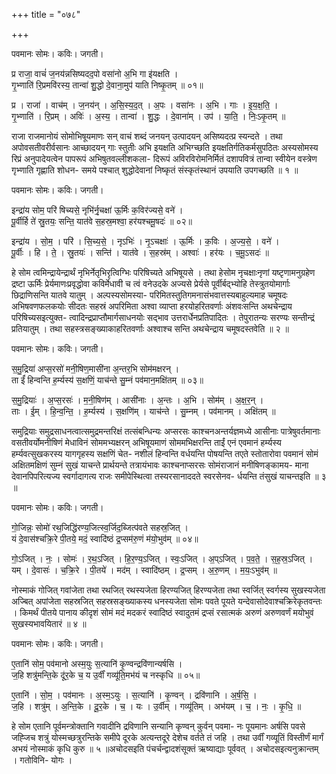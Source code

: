 +++
title = "०७८"

+++


पवमानः सोमः। कविः। जगती।

प्र राजा॒ वाचं॑ ज॒नय॑न्नसिष्यदद॒पो वसा॑नो अ॒भि गा इ॑यक्षति ।  
गृ॒भ्णाति॑ रि॒प्रमवि॑रस्य॒ तान्वा॑ शु॒द्धो दे॒वाना॒मुप॑ याति निष्कृ॒तम् ॥ ०१॥

प्र । राजा॑ । वाच॑म् । ज॒नय॑न् । अ॒सि॒स्य॒द॒त् । अ॒पः । वसा॑नः । अ॒भि । गाः । इ॒य॒क्ष॒ति॒ ।  
गृ॒भ्णाति॑ । रि॒प्रम् । अविः॑ । अ॒स्य॒ । तान्वा॑ । शु॒द्धः । दे॒वाना॑म् । उप॑ । या॒ति॒ । निः॒ऽकृ॒तम् ॥

राजा राजमानोयं सोमोभिषूयमाणः सन् वाचं शब्दं जनयन् उत्पादयन् असिष्यदत्प्र स्यन्दते । तथा अपोवसतीवरीर्वसानः आच्छादयन् गाः स्तुतीः अभि इयक्षति अभिग्च्छति इयक्षतिर्गतिकर्मसुपठितः अस्यसोमस्य रिप्रं अनुपादेयत्वेन पापरूपं अभिषुतवल्लीशकला- दिरूपं अविरविरोमनिर्मितं दशापवित्रं तान्वा स्वीयेन वस्त्रेण गृभ्णाति गृह्णाति शोधन- समये पश्चात् शुद्धोदेवानां निष्कृतं संस्कृतंस्थानं उपयाति उपगच्छति ॥ १ ॥

पवमानः सोमः। कविः। जगती।

इन्द्रा॑य सोम॒ परि॑ षिच्यसे॒ नृभि॑र्नृ॒चक्षा॑ ऊ॒र्मिः क॒विर॑ज्यसे॒ वने॑ ।  
पू॒र्वीर्हि ते॑ स्रु॒तयः॒ सन्ति॒ यात॑वे स॒हस्र॒मश्वा॒ हर॑यश्चमू॒षदः॑ ॥ ०२॥

इन्द्रा॑य । सो॒म॒ । परि॑ । सि॒च्य॒से॒ । नृऽभिः॑ । नृ॒ऽचक्षाः॑ । ऊ॒र्मिः । क॒विः । अ॒ज्य॒से॒ । वने॑ ।  
पू॒र्वीः । हि । ते॒ । स्रु॒तयः॑ । सन्ति॑ । यात॑वे । स॒हस्र॑म् । अश्वाः॑ । हर॑यः । च॒मू॒ऽसदः॑ ॥

हे सोम त्वमिन्द्रायेन्द्रार्थं नृभिर्नेतृभिरृत्विग्भिः परिषिच्यते अभिषूयसे । तथा हेसोम नृचक्षाःनृणां यष्टृणामनुग्रहेण द्रष्टा ऊर्मिः प्रेर्यमाणःप्रवृद्धोवा कविर्मेधावी च त्वं वनेउदके अज्यसे प्रेर्यसे पूर्वीर्बद्भ्योहि तेस्त्रुतयोमार्गाः छिद्राणिसन्ति यातवे यातुम् । अल्पस्यसोमस्या- परिमितस्तुतिगमनासंभवात्तस्यबाहुल्यमाह चमूषदः अभिषवणफलकयोः सीदतः सहस्रं अपरिमिता अश्वा व्याप्ता हरयोहरितवर्णाः अंशवःसन्ति अथचेन्द्राय परिषिच्यसइत्युक्त- त्वादिन्द्रप्राप्तौमार्गसाधनयोः सद्भाव उत्तरार्धेनप्रतिपादितः । तेपुरातन्यः सरण्यः सन्तीन्द्रं प्रतियातुम् । तथा सहस्त्रसङ्ख्याकाहरितवर्णाः अश्वाश्च सन्ति अथचेन्द्राय चमूषदस्तवेति ॥ २ ॥

पवमानः सोमः। कविः। जगती।

स॒मु॒द्रिया॑ अप्स॒रसो॑ मनी॒षिण॒मासी॑ना अ॒न्तर॒भि सोम॑मक्षरन् ।  
ता ईं॑ हिन्वन्ति ह॒र्म्यस्य॑ स॒क्षणिं॒ याच॑न्ते सु॒म्नं पव॑मान॒मक्षि॑तम् ॥ ०३॥

स॒मु॒द्रियाः॑ । अ॒प्स॒रसः॑ । म॒नी॒षिण॑म् । आसी॑नाः । अ॒न्तः । अ॒भि । सोम॑म् । अ॒क्ष॒र॒न् ।  
ताः । ई॒म् । हि॒न्व॒न्ति॒ । ह॒र्म्यस्य॑ । स॒क्षणि॑म् । याच॑न्ते । सु॒म्नम् । पव॑मानम् । अक्षि॑तम् ॥

समुद्रियाः समुद्रसाधनत्वात्समुद्रमन्तरिक्षं तत्संबन्धिन्यः अप्सरसः काश्चनअन्तर्यज्ञमध्ये आसीनाः पात्रेषुवर्तमानाः वसतीवर्योमनीषिणं मेधाविनं सोममभ्यक्षरन् अभिषूयमाणं सोममभिक्षरन्ति ताईं एनं एवमानं हर्म्यस्य हर्म्यवत्सुखकरस्य यागगृहस्य सक्षणिं चेत- नशीलं हिन्वन्ति वर्धयन्ति पोषयन्ति तएते स्तोतारोवा पवमानं सोमं अक्षितमक्षिणं सुम्नं सुखं याचन्ते प्रार्थयन्ते तत्रायंभावः काश्चनाप्सरसः सोमंराजानं मनीषिणङ्कामय- माना देवानपिपरित्यज्य स्वर्गादागत्य राजः समीपेस्थित्वा तस्यरसानाददते स्वरसेनव- र्धयन्ति तंसुखं याचन्तइति ॥ ३ ॥

पवमानः सोमः। कविः। जगती।

गो॒जिन्नः॒ सोमो॑ रथ॒जिद्धि॑रण्य॒जित्स्व॒र्जिद॒ब्जित्प॑वते सहस्र॒जित् ।  
यं दे॒वास॑श्चक्रि॒रे पी॒तये॒ मदं॒ स्वादि॑ष्ठं द्र॒प्सम॑रु॒णं म॑यो॒भुव॑म् ॥ ०४॥

गो॒ऽजित् । नः॒ । सोमः॑ । र॒थ॒ऽजित् । हि॒र॒ण्य॒ऽजित् । स्वः॒ऽजित् । अ॒प्ऽजित् । प॒व॒ते॒ । स॒ह॒स्र॒ऽजित् ।  
यम् । दे॒वासः॑ । च॒क्रि॒रे । पी॒तये॑ । मद॑म् । स्वादि॑ष्ठम् । द्र॒प्सम् । अ॒रु॒णम् । म॒यः॒ऽभुव॑म् ॥

नोस्माकं गोजित् गवांजेता तथा रथजित् रथस्यजेता हिरण्यजित् हिरण्यजेता तथा स्वर्जित् स्वर्गस्य सुखस्यजेता अज्बित् अपांजेता सहस्रजित् सहस्रसङ्ख्याकस्य धनस्यजेता सोमः पवते पूयते यन्देवासोदेवाश्चक्रिरेकृतवन्तः । किमर्थं पीतये पानाय कीदृशं सोमं मदं मदकरं स्वादिष्ठं स्वादुतमं द्रप्सं रसात्मकं अरुणं अरुणवर्णं मयोभुवं सुखस्यभावयितारं ॥ ४ ॥

पवमानः सोमः। कविः। जगती।

ए॒तानि॑ सोम॒ पव॑मानो अस्म॒युः स॒त्यानि॑ कृ॒ण्वन्द्रवि॑णान्यर्षसि ।  
ज॒हि शत्रु॑मन्ति॒के दू॑र॒के च॒ य उ॒र्वीं गव्यू॑ति॒मभ॑यं च नस्कृधि ॥ ०५॥

ए॒तानि॑ । सो॒म॒ । पव॑मानः । अ॒स्म॒ऽयुः । स॒त्यानि॑ । कृ॒ण्वन् । द्रवि॑णानि । अ॒र्ष॒सि॒ ।  
ज॒हि । शत्रु॑म् । अ॒न्ति॒के । दू॒र॒के । च॒ । यः । उ॒र्वीम् । गव्यू॑तिम् । अभ॑यम् । च॒ । नः॒ । कृ॒धि॒ ॥

हे सोम एतानि पूर्वमन्त्रोक्तानि गवादीनि द्रविणानि सन्यानि कृण्वन् कुर्वन् पवमा- नः पूयमानः अर्षसि पवसे जह्जिच शत्रुं योस्मच्छत्रुरन्तिके समीपे दूरके अत्यन्तदूरे देशेच वर्तते तं जहि । तथा उर्वीं गव्यूतिं विस्तीर्णं मार्गं अभयं नोस्माकं कृधि कुरु ॥ ५ ॥अचोदसइति पंचर्चन्द्वादशंसूक्तं ऋष्याद्याः पूर्ववत् । अचोदसइत्यनुक्रान्तम् । गतोविनि- योगः ।